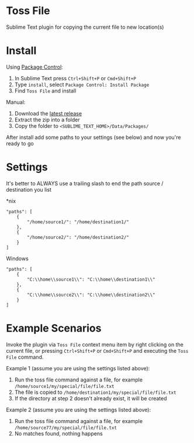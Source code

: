 # Toss File
Sublime Text plugin for copying the current file to new location(s)

# Install
Using [Package Control](http://wbond.net/sublime_packages/package_control):

1. In Sublime Text press `Ctrl+Shift+P` or `Cmd+Shift+P`
2. Type `install`, select `Package Control: Install Package`
3. Find `Toss File` and install

Manual:

1. Download the [latest release](https://github.com/jbaranski/TossFile/releases)
2. Extract the zip into a folder
3. Copy the folder to `<SUBLIME_TEXT_HOME>/Data/Packages/`

After install add some paths to your settings (see below) and now you're ready to go

# Settings
It's better to ALWAYS use a trailing slash to end the path source / destination you list

*nix
```
"paths": [
    {
        "/home/source1/": "/home/destination1/"
    },
    {
        "/home/source2/": "/home/destination2/"
    }
]
```
Windows
```
"paths": [
    {
        "C:\\home\\source1\\": "C:\\home\\destination1\\"
    },
    {
        "C:\\home\\source2\\": "C:\\home\\destination2\\"
    }
]
```

# Example Scenarios

Invoke the plugin via `Toss File` context menu item by right clicking on the current file, or pressing `Ctrl+Shift+P` or `Cmd+Shift+P` and executing the `Toss File` command.

Example 1 (assume you are using the settings listed above):

1. Run the toss file command against a file, for example `/home/source1/my/special/file/file.txt`
2. The file is copied to `/home/destination1/my/special/file/file.txt`
3. If the directory at step 2 doesn't already exist, it will be created

Example 2 (assume you are using the settings listed above):

1. Run the toss file command against a file, for example `/home/source77/my/special/file/file.txt`
2. No matches found, nothing happens